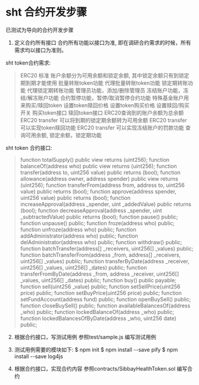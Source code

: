 
# sht 合约开发步骤
已测试为导向的合约开发步骤

1. 定义合约所有接口
合约所有功能以接口为准, 即在调研合约需求的时候，所有需求均以接口为准则。

sht token合约需求:  
> ERC20 标准
> 账户余额分为可用余额和锁定余额, 其中锁定余额只有到锁定期到期才能使用
> 批量转账token功能
> 代理批量转账token功能
> 锁定期转账功能
> 代理锁定期转账功能
> 管理员功能，添加/删除管理员
> 冻结账户功能，冻结/解冻账户功能
> 合约暂停功能，暂停/取消暂停合约功能
> 特殊基金账户用来购买/赎回token
> 设置token赎回价格
> 设置token购买价格
> 设置赎回/购买开关
> 购买token接口
> 赎回token接口
> ERC20查询到的账户余额为总余额 
> ERC20 transfer 可以将到期的锁定期余额转为可用余额
> ERC20 transfer 可以实现token赎回功能
> ERC20 transfer 可以实现冻结账户的罚款功能
> 查询可用余额, 锁定余额，锁定期功能

sht token 合约接口:
> function totalSupply() public view returns (uint256);
> function balanceOf(address who) public view returns (uint256);
> function transfer(address to, uint256 value) public returns (bool);
> function allowance(address owner, address spender) public view returns (uint256);
> function transferFrom(address from, address to, uint256 value) public returns (bool);
> function approve(address spender, uint256 value) public returns (bool);
> function increaseApproval(address _spender, uint _addedValue) public returns (bool);
> function decreaseApproval(address _spender, uint _subtractedValue) public returns (bool);
> function pause() public;
> function unpause() public;
> function froze(address who) public;
> function unfroze(address who) public;
> function addAdministrator(address who) public;
> function delAdministrator(address who) public;
> function withdraw() public;
> function batchTransfer(address[] _receivers, uint256[] _values) public;
> function batchTransferFrom(address _from, address[] _receivers, uint256[] _values) public;
> function transferByDate(address _receiver, uint256[] _values, uint256[] _dates) public;
> function transferFromByDate(address _from, address _receiver, uint256[] _values, uint256[] _dates) public;
> function buy() public payable;
> function sell(uint256 _value) public;
> function setSellPrice(uint256 price) public;
> function setBuyPrice(uint256 price) public;
> function setFundAccount(address fund) public;
> function openBuySell() public;
> function closeBuySell() public;
> function availableBalancesOf(address _who) public;
> function lockedBalanceOf(address _who) public;
> function lockedBalancesOfByDate(address _who, uint256 date) public;

2. 根据合约接口，写测试用例
参照test/sample.js 编写测试用例

3. 测试用例需要的模块如下:
$ npm init
$ npm install --save pify
$ npm install --save log4js

4. 根据合约接口，实现合约内容
参照contracts/SibbayHealthToken.sol 编写合约

